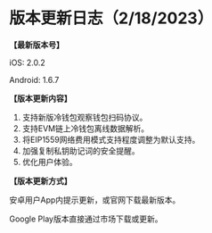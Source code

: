 # 版本更新日志（2/18/2023）

**【最新版本号】**

iOS: 2.0.2

Android: 1.6.7



**【版本更新内容】**

1. 支持新版冷钱包观察钱包扫码协议。
2. 支持EVM链上冷钱包离线数据解析。
3. 将EIP1559网络费用模式支持程度调整为默认支持。
4. 加强复制私钥助记词的安全提醒。
5. 优化用户体验。



**【版本更新方式】**&#x20;

安卓用户App内提示更新，或官网下载最新版本。

Google Play版本直接通过市场下载或更新。
